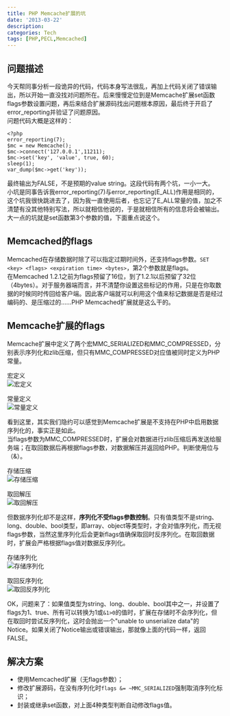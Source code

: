 ```yaml
---
title: PHP Memcache扩展的坑
date: '2013-03-22'
description:
categories: Tech
tags: [PHP,PECL,Memcached]
---
```

问题描述
-------

今天帮同事分析一段诡异的代码，代码本身写法很乱，再加上代码关闭了错误输出，所以开始一直没找对问题所在。后来慢慢定位到是Memcache扩展set函数flags参数设置问题，再后来结合扩展源码找出问题根本原因，最后终于开启了error_reporting并验证了问题原因。  
问题代码大概是这样的：

	<?php
	error_reporting(7);
	$mc = new Memcache();
	$mc->connect('127.0.0.1',11211);
	$mc->set('key', 'value', true, 60);
	sleep(1);
	var_dump($mc->get('key'));

最终输出为FALSE，不是预期的value string。这段代码有两个坑，一小一大。  
小坑是同事告诉我error\_reporting(7)与error\_reporting(E\_ALL)作用是相同的，这个坑我很快跳进去了，因为我一直使用后者，也忘记了E_ALL常量的值，加之不清楚有没其他特别写法，所以就相信他说的，于是就相信所有的信息将会被输出。 
大一点的坑就是set函数第3个参数的值，下面重点说这个。

Memcached的flags
---------------

Memcached在存储数据时除了可以指定过期时间外，还支持flags参数。`SET <key> <flags> <expiration time> <bytes>`，第2个参数就是flags。  
在Memcached 1.2.1之前为flags预留了16位，到了1.2.1以后预留了32位（4bytes）。对于服务器端而言，并不清楚你设置这些标记的作用，只是在你取数据的时候同时传回给客户端。因此客户端就可以利用这个值来标记数据是否是经过编码的、是压缩过的……PHP Memcached扩展就是这么干的。  

Memcache扩展的flags
------------------

Memcache扩展中定义了两个宏MMC_SERIALIZED和MMC_COMPRESSED，分别表示序列化和zlib压缩，但只有MMC_COMPRESSED对应值被同时定义为PHP常量。  

宏定义  
![宏定义](http://www.zhouxiongzhi.net/assets/media/2013-03/php-memcache-flags-define.png)

常量定义  
![常量定义](http://www.zhouxiongzhi.net/assets/media/2013-03/php-memcache-flags-constant.png)

看到这里，其实我们隐约可以感觉到Memcache扩展是不支持在PHP中启用数据序列化的，事实正是如此。  
当flags参数为MMC_COMPRESSED时，扩展会对数据进行zlib压缩后再发送给服务端；在取回数据后再根据flags参数，对数据解压并返回给PHP。判断使用位与（&）。  

存储压缩  
![存储压缩](http://www.zhouxiongzhi.net/assets/media/2013-03/php-memcache-compress-value.png)

取回解压  
![取回解压](http://www.zhouxiongzhi.net/assets/media/2013-03/php-memcache-uncompress-value.png)

但数据序列化却不是这样，**序列化不受flags参数控制**。只有值类型不是string、long、double、bool类型，即array、object等类型时，才会对值序列化，而无视flags参数，当然这里序列化后会更新flags值确保取回时反序列化。在取回数据时，扩展会严格根据flags值对数据反序列化。

存储序列化  
![存储序列化](http://www.zhouxiongzhi.net/assets/media/2013-03/php-memcache-serialize-value.png)

取回反序列化  
![取回反序列化](http://www.zhouxiongzhi.net/assets/media/2013-03/php-memcache-unserialize-value.png)

OK，问题来了：如果值类型为string、long、double、bool其中之一，并设置了flags为1、true、所有可以转换为1或`&1>0`的值时，扩展在存储时不会序列化，但在取回时尝试反序列化，这时会抛出一个"unable to unserialize data"的Notice。如果关闭了Notice输出或错误输出，那就像上面的代码一样，返回FALSE。

解决方案
-------

- 使用Memcached扩展（无flags参数）；
- 修改扩展源码，在没有序列化时`flags &= ~MMC_SERIALIZED`强制取消序列化标识；
- 封装或继承set函数，对上面4种类型判断自动修改flags值。

